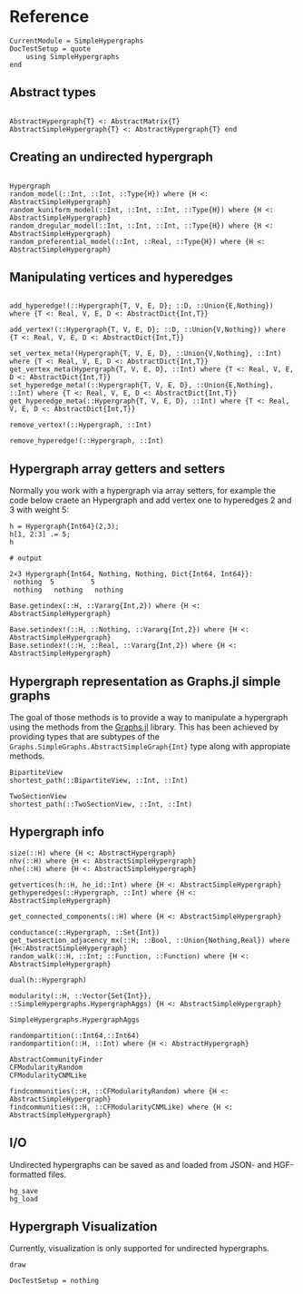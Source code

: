 Reference
=========

```@meta
CurrentModule = SimpleHypergraphs
DocTestSetup = quote
    using SimpleHypergraphs
end
```

Abstract types
---------------------

```@docs

AbstractHypergraph{T} <: AbstractMatrix{T}
AbstractSimpleHypergraph{T} <: AbstractHypergraph{T} end
```

Creating an undirected hypergraph
---------------------

```@docs

Hypergraph
random_model(::Int, ::Int, ::Type{H}) where {H <: AbstractSimpleHypergraph}
random_kuniform_model(::Int, ::Int, ::Int, ::Type{H}) where {H <: AbstractSimpleHypergraph}
random_dregular_model(::Int, ::Int, ::Int, ::Type{H}) where {H <: AbstractSimpleHypergraph}
random_preferential_model(::Int, ::Real, ::Type{H}) where {H <: AbstractSimpleHypergraph}
```

Manipulating vertices and hyperedges
------------------------------------
```@docs

add_hyperedge!(::Hypergraph{T, V, E, D}; ::D, ::Union{E,Nothing}) where {T <: Real, V, E, D <: AbstractDict{Int,T}}

add_vertex!(::Hypergraph{T, V, E, D}; ::D, ::Union{V,Nothing}) where {T <: Real, V, E, D <: AbstractDict{Int,T}}

set_vertex_meta!(Hypergraph{T, V, E, D}, ::Union{V,Nothing}, ::Int) where {T <: Real, V, E, D <: AbstractDict{Int,T}}
get_vertex_meta(Hypergraph{T, V, E, D}, ::Int) where {T <: Real, V, E, D <: AbstractDict{Int,T}}
set_hyperedge_meta!(::Hypergraph{T, V, E, D}, ::Union{E,Nothing}, ::Int) where {T <: Real, V, E, D <: AbstractDict{Int,T}}
get_hyperedge_meta(::Hypergraph{T, V, E, D}, ::Int) where {T <: Real, V, E, D <: AbstractDict{Int,T}}

remove_vertex!(::Hypergraph, ::Int)

remove_hyperedge!(::Hypergraph, ::Int)
```

Hypergraph array getters and setters
------------------------------------

Normally you work with a hypergraph via array setters, for example the code below craete an Hypergraph and add vertex one to hyperedges 2 and 3 with weight 5:
```jldoctest
h = Hypergraph{Int64}(2,3);
h[1, 2:3] .= 5;
h

# output

2×3 Hypergraph{Int64, Nothing, Nothing, Dict{Int64, Int64}}:
 nothing  5         5
 nothing   nothing   nothing
```

```@docs
Base.getindex(::H, ::Vararg{Int,2}) where {H <: AbstractSimpleHypergraph}

Base.setindex!(::H, ::Nothing, ::Vararg{Int,2}) where {H <: AbstractSimpleHypergraph}
Base.setindex!(::H, ::Real, ::Vararg{Int,2}) where {H <: AbstractSimpleHypergraph}
```

Hypergraph representation as Graphs.jl simple graphs
-------------------------------------------------------

The goal of those methods is to provide a way to manipulate a hypergraph using
the methods from the [Graphs.jl](https://github.com/JuliaGraphs/Graphs.jl) library.
This has been achieved by providing types that are subtypes of the
`Graphs.SimpleGraphs.AbstractSimpleGraph{Int}` type along with appropiate methods.

```@docs
BipartiteView
shortest_path(::BipartiteView, ::Int, ::Int)

TwoSectionView
shortest_path(::TwoSectionView, ::Int, ::Int)
```

Hypergraph info
---------------
```@docs
size(::H) where {H <: AbstractHypergraph}
nhv(::H) where {H <: AbstractSimpleHypergraph}
nhe(::H) where {H <: AbstractSimpleHypergraph}

getvertices(h::H, he_id::Int) where {H <: AbstractSimpleHypergraph}
gethyperedges(::Hypergraph, ::Int) where {H <: AbstractSimpleHypergraph}

get_connected_components(::H) where {H <: AbstractSimpleHypergraph}

conductance(::Hypergraph, ::Set{Int})
get_twosection_adjacency_mx(::H; ::Bool, ::Union{Nothing,Real}) where {H<:AbstractSimpleHypergraph}
random_walk(::H, ::Int; ::Function, ::Function) where {H <: AbstractSimpleHypergraph}

dual(h::Hypergraph)

modularity(::H, ::Vector{Set{Int}}, ::SimpleHypergraphs.HypergraphAggs) {H <: AbstractSimpleHypergraph}

SimpleHypergraphs.HypergraphAggs

randompartition(::Int64,::Int64)
randompartition(::H, ::Int) where {H <: AbstractHypergraph}

AbstractCommunityFinder
CFModularityRandom
CFModularityCNMLike

findcommunities(::H, ::CFModularityRandom) where {H <: AbstractSimpleHypergraph}
findcommunities(::H, ::CFModularityCNMLike) where {H <: AbstractSimpleHypergraph}
```

I/O
---

Undirected hypergraphs can be saved as and loaded from JSON- and HGF-formatted files.

```@docs
hg_save
hg_load
```

Hypergraph Visualization
------------------------

Currently, visualization is only supported for undirected hypergraphs.

```@docs
draw
```

```@meta
DocTestSetup = nothing
```
